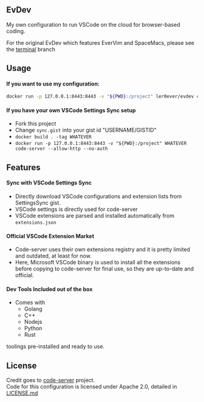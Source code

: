 ## EvDev

My own configuration to run VSCode on the cloud for browser-based coding.

For the original EvDev which features EverVim and SpaceMacs, please see the [terminal](https://github.com/LER0ever/EvDev/tree/terminal) branch


## Usage
#### If you want to use my configuration:
```bash
docker run -p 127.0.0.1:8443:8443 -v "${PWD}:/project" ler0ever/evdev code-server --allow-http --no-auth
```

#### If you have your own VSCode Settings Sync setup
- Fork this project
- Change `sync.gist` into your gist id "USERNAME/GISTID"
- `docker build . -tag WHATEVER`
- `docker run -p 127.0.0.1:8443:8443 -v "${PWD}:/project" WHATEVER code-server --allow-http --no-auth`

## Features
#### Sync with VSCode Settings Sync
- Directly download VSCode configurations and extension lists from SettingsSync gist.
- VSCode settings is directly used for code-server
- VSCode extensions are parsed and installed automatically from `extensions.json`

#### Official VSCode Extension Market
- Code-server uses their own extensions registry and it is pretty limited and outdated, at least for now.  
- Here, Microsoft VSCode binary is used to install all the extensions before copying to code-server for final use, so they are up-to-date and official. 

#### Dev Tools Included out of the box
- Comes with 
	- Golang
	- C++
	- Nodejs
	- Python
	- Rust

toolings pre-installed and ready to use.

## License
Credit goes to [code-server](https://github.com/codercom/code-server) project.  
Code for this configuration is licensed under Apache 2.0, detailed in [LICENSE.md](LICENSE.md)

